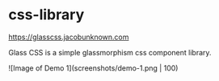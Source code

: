 # css-library

https://glasscss.jacobunknown.com

Glass CSS is a simple glassmorphism css component library.

![Image of Demo 1](screenshots/demo-1.png | 100)
